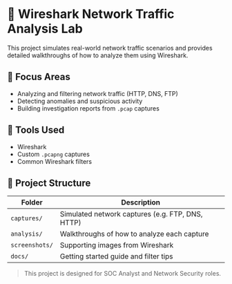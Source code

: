 # 📡 Wireshark Network Traffic Analysis Lab

This project simulates real-world network traffic scenarios and provides detailed walkthroughs of how to analyze them using Wireshark.

## 🎯 Focus Areas
- Analyzing and filtering network traffic (HTTP, DNS, FTP)
- Detecting anomalies and suspicious activity
- Building investigation reports from `.pcap` captures

## 🧰 Tools Used
- Wireshark
- Custom `.pcapng` captures
- Common Wireshark filters

## 📂 Project Structure
| Folder | Description |
|--------|-------------|
| `captures/` | Simulated network captures (e.g. FTP, DNS, HTTP) |
| `analysis/` | Walkthroughs of how to analyze each capture |
| `screenshots/` | Supporting images from Wireshark |
| `docs/` | Getting started guide and filter tips |

> This project is designed for SOC Analyst and Network Security roles.
